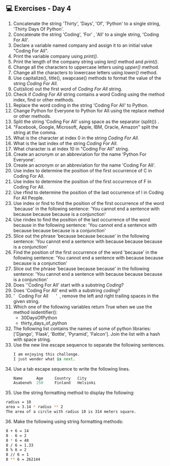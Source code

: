## 💻 Exercises - Day 4

1. Concatenate the string 'Thirty', 'Days', 'Of', 'Python' to a single string, 'Thirty Days Of Python'.
2. Concatenate the string 'Coding', 'For' , 'All' to a single string, 'Coding For All'.
3. Declare a variable named company and assign it to an initial value "Coding For All".
4. Print the variable company using _print()_.
5. Print the length of the company string using _len()_ method and _print()_.
6. Change all the characters to uppercase letters using _upper()_ method.
7. Change all the characters to lowercase letters using _lower()_ method.
8. Use capitalize(), title(), swapcase() methods to format the value of the string _Coding For All_.
9. Cut(slice) out the first word of _Coding For All_ string.
10. Check if _Coding For All_ string contains a word Coding using the method index, find or other methods.
11. Replace the word coding in the string 'Coding For All' to Python.
12. Change Python for Everyone to Python for All using the replace method or other methods.
13. Split the string 'Coding For All' using space as the separator (split()) .
14. "Facebook, Google, Microsoft, Apple, IBM, Oracle, Amazon" split the string at the comma.
15. What is the character at index 0 in the string _Coding For All_.
16. What is the last index of the string _Coding For All_.
17. What character is at index 10 in "Coding For All" string.
18. Create an acronym or an abbreviation for the name 'Python For Everyone'.
19. Create an acronym or an abbreviation for the name 'Coding For All'.
20. Use index to determine the position of the first occurrence of C in Coding For All.
21. Use index to determine the position of the first occurrence of F in Coding For All.
22. Use rfind to determine the position of the last occurrence of l in Coding For All People.
23. Use index or find to find the position of the first occurrence of the word 'because' in the following sentence: 'You cannot end a sentence with because because because is a conjunction'
24. Use rindex to find the position of the last occurrence of the word because in the following sentence: 'You cannot end a sentence with because because because is a conjunction'
25. Slice out the phrase 'because because because' in the following sentence: 'You cannot end a sentence with because because because is a conjunction'
26. Find the position of the first occurrence of the word 'because' in the following sentence: 'You cannot end a sentence with because because because is a conjunction'
27. Slice out the phrase 'because because because' in the following sentence: 'You cannot end a sentence with because because because is a conjunction'
28. Does '\'Coding For All' start with a substring _Coding_?
29. Does 'Coding For All' end with a substring _coding_?
30. '&nbsp;&nbsp; Coding For All &nbsp;&nbsp;&nbsp; &nbsp;' &nbsp;, remove the left and right trailing spaces in the given string.
31. Which one of the following variables return True when we use the method isidentifier():
    - 30DaysOfPython
    - thirty_days_of_python
32. The following list contains the names of some of python libraries: ['Django', 'Flask', 'Bottle', 'Pyramid', 'Falcon']. Join the list with a hash with space string.
33. Use the new line escape sequence to separate the following sentences.
    ```py
    I am enjoying this challenge.
    I just wonder what is next.
    ```
34. Use a tab escape sequence to write the following lines.
    ```py
    Name      Age     Country   City
    Asabeneh  250     Finland   Helsinki
    ```
35. Use the string formatting method to display the following:

```sh
radius = 10
area = 3.14 * radius ** 2
The area of a circle with radius 10 is 314 meters square.
```

36. Make the following using string formatting methods:

```sh
8 + 6 = 14
8 - 6 = 2
8 * 6 = 48
8 / 6 = 1.33
8 % 6 = 2
8 // 6 = 1
8 ** 6 = 262144
```
